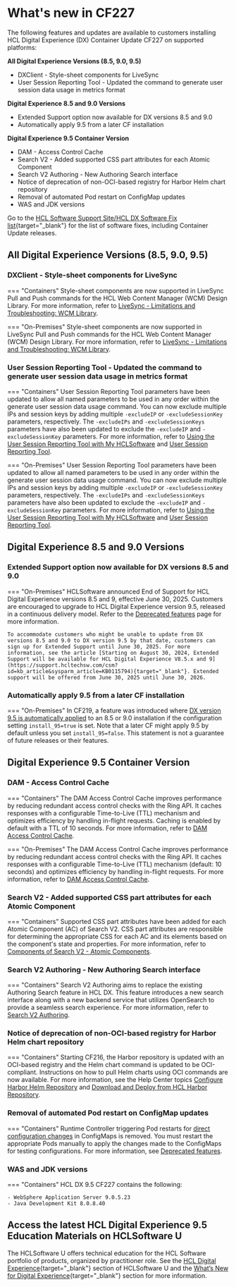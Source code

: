 # What's new in CF227

The following features and updates are available to customers installing HCL Digital Experience (DX) Container Update CF227 on supported platforms:

**All Digital Experience Versions (8.5, 9.0, 9.5)**

- DXClient - Style-sheet components for LiveSync
- User Session Reporting Tool - Updated the command to generate user session data usage in metrics format

**Digital Experience 8.5 and 9.0 Versions**

- Extended Support option now available for DX versions 8.5 and 9.0
- Automatically apply 9.5 from a later CF installation

**Digital Experience 9.5 Container Version**

- DAM - Access Control Cache
- Search V2 - Added supported CSS part attributes for each Atomic Component
- Search V2 Authoring - New Authoring Search interface
- Notice of deprecation of non-OCI-based registry for Harbor Helm chart repository
- Removal of automated Pod restart on ConfigMap updates
- WAS and JDK versions

Go to the [HCL Software Support Site/HCL DX Software Fix list](https://support.hcltechsw.com/csm?id=kb_article&sysparm_article=KB0013939&sys_kb_id=519ebc84db1c341055f38d6d13961959){target="_blank"} for the list of software fixes, including Container Update releases.

## All Digital Experience Versions (8.5, 9.0, 9.5)

### DXClient - Style-sheet components for LiveSync

=== "Containers"
    Style-sheet components are now supported in LiveSync Pull and Push commands for the HCL Web Content Manager (WCM) Design Library. For more information, refer to [LiveSync - Limitations and Troubleshooting: WCM Library](../../extend_dx/development_tools/dxclient/dxclient_artifact_types/livesync.md#wcm-design-library).

=== "On-Premises"
    Style-sheet components are now supported in LiveSync Pull and Push commands for the HCL Web Content Manager (WCM) Design Library. For more information, refer to [LiveSync - Limitations and Troubleshooting: WCM Library](../../extend_dx/development_tools/dxclient/dxclient_artifact_types/livesync.md#wcm-design-library).

### User Session Reporting Tool - Updated the command to generate user session data usage in metrics format

=== "Containers"
    User Session Reporting Tool parameters have been updated to allow all named parameters to be used in any order within the generate user session data usage command. You can now exclude multiple IPs and session keys by adding multiple `-excludeIP` or `-excludeSessionKey` parameters, respectively. The `-excludeIPs` and `-excludeSessionKeys` parameters have also been updated to exclude the `-excludeIP` and `-excludeSessionKey` parameters. For more information, refer to [Using the User Session Reporting Tool with My HCLSoftware](../../get_started/download/software_licensing_portal/configure_entitlement_checks/user_session_reporting_tool_non_kubernetes.md) and [User Session Reporting Tool](../../get_started/download/software_licensing_portal/configure_entitlement_checks/user_session_reporting_tool.md).

=== "On-Premises"
    User Session Reporting Tool parameters have been updated to allow all named parameters to be used in any order within the generate user session data usage command. You can now exclude multiple IPs and session keys by adding multiple `-excludeIP` or `-excludeSessionKey` parameters, respectively. The `-excludeIPs` and `-excludeSessionKeys` parameters have also been updated to exclude the `-excludeIP` and `-excludeSessionKey` parameters. For more information, refer to [Using the User Session Reporting Tool with My HCLSoftware](../../get_started/download/software_licensing_portal/configure_entitlement_checks/user_session_reporting_tool_non_kubernetes.md) and [User Session Reporting Tool](../../get_started/download/software_licensing_portal/configure_entitlement_checks/user_session_reporting_tool.md).

## Digital Experience 8.5 and 9.0 Versions

### Extended Support option now available for DX versions 8.5 and 9.0

=== "On-Premises"
    HCLSoftware announced End of Support for HCL Digital Experience versions 8.5 and 9, effective June 30, 2025. Customers are encouraged to upgrade to HCL Digital Experience version 9.5, released in a continuous delivery model. Refer to the [Deprecated features](../deprecated_features.md) page for more information.

    To accommodate customers who might be unable to update from DX versions 8.5 and 9.0 to DX version 9.5 by that date, customers can sign up for Extended Support until June 30, 2025. For more information, see the article [Starting on August 30, 2024, Extended Support will be available for HCL Digital Experience V8.5.x and 9](https://support.hcltechsw.com/csm?id=kb_article&sysparm_article=KB0115794){target="_blank"}. Extended support will be offered from June 30, 2025 until June 30, 2026.
    
### Automatically apply 9.5 from a later CF installation

=== "On-Premises"
    In CF219, a feature was introduced where [DX version 9.5 is automatically applied](../../deployment/install/traditional/cf_install/index.md) to an 8.5 or 9.0 installation if the configuration setting `install_95=true` is set. Note that a later CF might apply 9.5 by default unless you set `install_95=false`. This statement is not a guarantee of future releases or their features.

## Digital Experience 9.5 Container Version

### DAM - Access Control Cache

=== "Containers"
    The DAM Access Control Cache improves performance by reducing redundant access control checks with the Ring API. It caches responses with a configurable Time-to-Live (TTL) mechanism and optimizes efficiency by handling in-flight requests. Caching is enabled by default with a TTL of 10 seconds. For more information, refer to [DAM Access Control Cache](../../manage_content/digital_assets/usage/managing_dam/dam_access_control_cache.md).

=== "On-Premises"
    The DAM Access Control Cache improves performance by reducing redundant access control checks with the Ring API. It caches responses with a configurable Time-to-Live (TTL) mechanism (default: 10 seconds) and optimizes efficiency by handling in-flight requests. For more information, refer to [DAM Access Control Cache](../../manage_content/digital_assets/usage/managing_dam/dam_access_control_cache.md).

### Search V2 - Added supported CSS part attributes for each Atomic Component

=== "Containers"
    Supported CSS part attributes have been added for each Atomic Component (AC) of Search V2. CSS part attributes are responsible for determining the appropriate CSS for each AC and its elements based on the component's state and properties. For more information, refer to [Components of Search V2 - Atomic Components](../../build_sites/search_v2/components.md#atomic-components).

### Search V2 Authoring - New Authoring Search interface

=== "Containers"
    Search V2 Authoring aims to replace the existing Authoring Search feature in HCL DX. This feature introduces a new search interface along with a new backend service that utilizes OpenSearch to provide a seamless search experience. For more information, refer to [Search V2 Authoring](../../build_sites/search_v2_authoring/index.md).

### Notice of deprecation of non-OCI-based registry for Harbor Helm chart repository

=== "Containers"
    Starting CF216, the Harbor repository is updated with an OCI-based registry and the Helm chart command is updated to be OCI-compliant. Instructions on how to pull Helm charts using OCI commands are now available. For more information, see the Help Center topics [Configure Harbor Helm Repository](../../deployment/install/container/helm_deployment/preparation/get_the_code/configure_harbor_helm_repo.md) and [Download and Deploy from HCL Harbor Repository](../../get_started/download/harbor_container_registry.md).

### Removal of automated Pod restart on ConfigMap updates

=== "Containers"
    Runtime Controller triggering Pod restarts for [direct configuration changes](../../deployment/manage/container_configuration/index.md#rollout-of-configuration-changes) in ConfigMaps is removed. You must restart the appropriate Pods manually to apply the changes made to the ConfigMaps for testing configurations. For more information, see [Deprecated features](../deprecated_features.md).

### WAS and JDK versions <!--check again before release-->

=== "Containers"
    HCL DX 9.5 CF227 contains the following:

    - WebSphere Application Server 9.0.5.23
    - Java Development Kit 8.0.8.40

## Access the latest HCL Digital Experience 9.5 Education Materials on HCLSoftware U

The HCLSoftware U offers technical education for the HCL Software portfolio of products, organized by practitioner role. See the [HCL Digital Experience](https://hclsoftwareu.hcltechsw.com/hcl-dx){target="_blank"} section of HCLSoftware U and the [What’s New for Digital Experience](https://hclsoftwareu.hcltechsw.com/courses?search=eyJjYXQiOiI1NSIsInRpdGxlIjoiIiwiZmlsdGVyIjoiIn0=){target="_blank"} section for more information.
